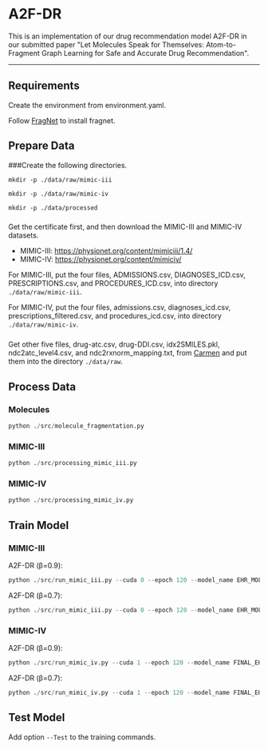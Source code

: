 # A2F-DR
This is an implementation of our drug recommendation model A2F-DR in our submitted paper "Let Molecules Speak for Themselves: Atom-to-Fragment Graph Learning for Safe and Accurate Drug Recommendation".
<hr>

## Requirements
Create the environment from environment.yaml.

Follow [FragNet](https://github.com/pnnl/FragNet) to install fragnet.

## Prepare Data
###Create the following directories.

`mkdir -p ./data/raw/mimic-iii`

`mkdir -p ./data/raw/mimic-iv`

`mkdir -p ./data/processed`

###
Get the certificate first, and then download the MIMIC-III and MIMIC-IV datasets.
+ MIMIC-III: https://physionet.org/content/mimiciii/1.4/
+ MIMIC-IV: https://physionet.org/content/mimiciv/

For MIMIC-III, put the four files, ADMISSIONS.csv, DIAGNOSES_ICD.csv, PRESCRIPTIONS.csv, and PROCEDURES_ICD.csv, into directory `./data/raw/mimic-iii`.

For MIMIC-IV, put the four files, admissions.csv, diagnoses_icd.csv, prescriptions_filtered.csv, and procedures_icd.csv, into directory `./data/raw/mimic-iv`.

###
Get other five files, drug-atc.csv, drug-DDI.csv, idx2SMILES.pkl, ndc2atc_level4.csv, and ndc2rxnorm_mapping.txt, from [Carmen](https://github.com/bit1029public/Carmen) and put them into the directory `./data/raw`.

## Process Data
### Molecules
```python
python ./src/molecule_fragmentation.py
```

### MIMIC-III
```python
python ./src/processing_mimic_iii.py
```

### MIMIC-IV
```python
python ./src/processing_mimic_iv.py
```

## Train Model
### MIMIC-III
A2F-DR (β=0.9):
```python
python ./src/run_mimic_iii.py --cuda 0 --epoch 120 --model_name EHR_MOLf_ACC_a0.95_DDI_g0.9 --use_mol_net --mol_net_type 3 --ddi
```

A2F-DR (β=0.7):
```python
python ./src/run_mimic_iii.py --cuda 0 --epoch 120 --model_name EHR_MOLf_ACC_a0.95_DDI_g0.7 --gamma 0.7 --use_mol_net --mol_net_type 3 --ddi
```

### MIMIC-IV
A2F-DR (β=0.9):
```python
python ./src/run_mimic_iv.py --cuda 1 --epoch 120 --model_name FINAL_EHR_MOLf_acc_a0.95_ddi_g0.9
```
A2F-DR (β=0.7):
```python
python ./src/run_mimic_iv.py --cuda 1 --epoch 120 --model_name FINAL_EHR_MOLf_acc_a0.95_ddi_g0.7 --gamma 0.7
```

## Test Model
Add option `--Test` to the training commands.









